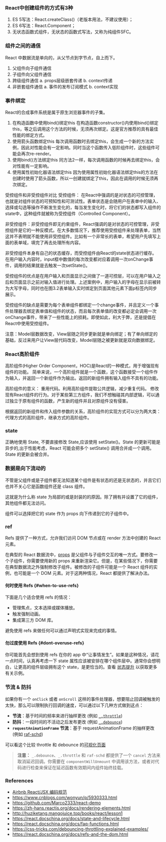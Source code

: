 ### React中创建组件的方式有3种
1. ES 5写法：React.createClass()（老版本用法，不建议使用）；
2. ES 6写法：React.Component；
3. 无状态函数式组件，无状态的函数式写法，又称为纯组件SFC。


### 组件之间的通信
React 中数据流是单向的，从父节点到字节点，自上而下。
1. 父组件向子组件通信
2. 子组件向父组件通信
3. 跨级组件通信
       a. props层级嵌套传递
       b. context传递 
4. 非嵌套组件通信
a. 事件的发布订阅模式
b. context实现


### 事件绑定
React的合成事件系统是属于原生浏览器事件的子集。
1. 在构造函数中使用bind()绑定this
    在构造函数constructor()内使用bind()绑定this，等之后调用这个方法的时候，无须再次绑定。这是官方推荐的具有最佳性能的绑定方式。
2. 使用箭头函数绑定this
    每次调用函数时去绑定this，会生成一个新的方法实例，因此对性能会有一定影响。同时当这个函数传入低阶组件时，这些组件可能会再次re-render。
3. 使用bind()方法绑定this
    同方法2一样，每次调用函数的时候再去绑定this，会对性能有一定影响。
4. 使用属性初始化器语法绑定this
    因为使用属性初始化器语法绑定this的方法在创建时使用了箭头函数，所以一创建就绑定了this，因此在调用的时候无须再次绑定。

受控组件和非受控组件对比
受控组件： 在React中强调的是对状态的可控管理，也就是对组件状态的可预知性和可测试性。表单状态是会随用户在表单中的输入、选择或勾选等操作不断发生变化的，每当发生变化时，将它们的状态都写入组件的state中，这种组件就被称为受控组件（Controlled Component）。

非受控组件：非受控组件即无约束组件，React强调的是对状态的可控管理，非受控组件是它的一种反模式。在大多数情况下，推荐使用受控组件来处理表单，当然这并不表明就不能使用非受控组件。比如有一个非常长的表单，希望用户先填写上面的表单域，填完了再去处理所有内容。

非受控组件本身有自己的状态缓存，而受控组件由React的state状态进行缓存。在用户输入内容时，input框中数值的每次改变都对应着调用一次onChange事件，调用的结果就是去触发一次setState()。

受控组件的优点是在用户输入和页面显示之间做了一道可控层，可以在用户输入之后和页面显示之前对输入值进行处理。上述案例中，用户输入的字母在显示前被转为大写字母，同时也在图3.2表单输入实时绑定到页面其他元素下面p标签内同步展示。

受控组件的缺点是需要为每个表单组件都绑定一个change事件，并且定义一个事件处理器去绑定表单值和组件的状态，而且每次表单值的改变都必定会调用一次onChange事件，带来了一些性能上的损耗。即使如此，利大于弊，还是提倡在React中使用受控组件。

注意：Model层数据改变，View层随之同步更新就是单向绑定；有了单向绑定的基础，反过来用户让View层代码改变，Model层随之被更新就是双向数据绑定。

### React高阶组件
高阶组件(Higher Order Component，HOC)是React的一种模式，用于增强现有组件的功能。 简单来说，一个高阶组件就是一个函数，这个函数接受一个组件作为输入，并返回一个新组件作为输出。返回的新组件拥有输入组件不具有的功能。

高阶组件的意义：
重用代码。利用高阶组件提取公共逻辑，减少重复代码。
修改现有React组件的行为。对于某些第三方组件，我们不想触碰其内部逻辑，可以通过独立于原有组件的函数，产生新的组件并且对原组件没有侵害。

根据返回的新组件和传入组件参数的关系，高阶组件的实现方式可以分为两大类：代理方式的高阶组件，继承方式的高阶组件。

### state
正确地使用 State, 不要直接修改 State,应该使用 setState()。State 的更新可能是异步的,出于性能考虑，React 可能会把多个 setState() 调用合并成一个调用。State 的更新会被合并。

### 数据是向下流动的
不管是父组件或是子组件都无法知道某个组件是有状态的还是无状态的，并且它们也并不关心它是函数组件还是 class 组件。

这就是为什么称 state 为局部的或是封装的的原因。除了拥有并设置了它的组件，其他组件都无法访问。

组件可以选择把它的 state 作为 props 向下传递到它的子组件中。

### ref
Refs 提供了一种方式，允许我们访问 DOM 节点或在 render 方法中创建的 React 元素。

在典型的 React 数据流中，[props](/docs/components-and-props.html) 是父组件与子组件交互的唯一方式。要修改一个子组件，你需要使用新的 props 来重新渲染它。但是，在某些情况下，你需要在典型数据流之外强制修改子组件。被修改的子组件可能是一个 React 组件的实例，也可能是一个 DOM 元素。对于这两种情况，React 都提供了解决办法。

#### 何时使用 Refs {#when-to-use-refs}

下面是几个适合使用 refs 的情况：

* 管理焦点，文本选择或媒体播放。
* 触发强制动画。
* 集成第三方 DOM 库。

避免使用 refs 来做任何可以通过声明式实现来完成的事情。

#### 勿过度使用 Refs {#dont-overuse-refs}

你可能首先会想到使用 refs 在你的 app 中“让事情发生”。如果是这种情况，请花一点时间，认真再考虑一下 state 属性应该被安排在哪个组件层中。通常你会想明白，让更高的组件层级拥有这个 state，是更恰当的。查看 [状态提升](/docs/lifting-state-up.html) 以获取更多有关示例。

### 节流 & 防抖
如果你有一个 `onClick` 或者 `onScroll` 这样的事件处理器，想要阻止回调被触发的太快，那么可以限制执行回调的速度，可以通过以下几种方式做到这点：

- **节流**：基于时间的频率来进行抽样更改 (例如 [`_.throttle`](https://lodash.com/docs#throttle))
- **防抖**：一段时间的不活动之后发布更改 (例如 [`_.debounce`](https://lodash.com/docs#debounce))
- **`requestAnimationFrame` 节流**：基于 requestAnimationFrame 的抽样更改 (例如 [raf-schd]([`raf-schd`](https://github.com/alexreardon/raf-schd)))

可以看这个比较 throttle 和 debounce 的[可视化页面](http://demo.nimius.net/debounce_throttle/)

> **注意：**
> `_.debounce`、`_.throttle` 和 `raf-schd` 都提供了一个 `cancel` 方法来取消延迟回调。你需要在 `componentWillUnmount` 中调用该方法，或者对代码进行检查来保证在延迟函数有效期间内组件始终挂载。

### References
- [Airbnb React/JSX 编码规范](https://github.com/JasonBoy/javascript/blob/master/react/README.md)
- https://www.cnblogs.com/wonyun/p/5930333.html
- https://github.com/Marco2333/react-demo
- https://zh-hans.reactjs.org/docs/rendering-elements.html
- http://huziketang.mangojuice.top/books/react/lesson1 
- https://react.docschina.org/docs/state-and-lifecycle.html
- https://react.docschina.org/docs/faq-functions.html
- https://css-tricks.com/debouncing-throttling-explained-examples/
- https://react.docschina.org/docs/refs-and-the-dom.html
